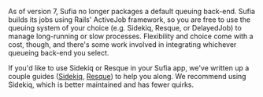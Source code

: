 As of version 7, Sufia no longer packages a default queuing back-end. Sufia builds its jobs using Rails' ActiveJob framework, so you are free to use the queuing system of your choice (e.g. Sidekiq, Resque, or DelayedJob) to manage long-running or slow processes. Flexibility and choice come with a cost, though, and there's some work involved in integrating whichever queueing back-end you select. 

If you'd like to use Sidekiq or Resque in your Sufia app, we've written up a couple guides ([Sidekiq](https://github.com/projecthydra/sufia/wiki/Using-Sidekiq-with-Sufia), [Resque](https://github.com/projecthydra/sufia/wiki/Using-Resque-with-Sufia)) to help you along. We recommend using Sidekiq, which is better maintained and has fewer quirks.